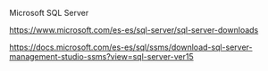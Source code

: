 Microsoft SQL Server

https://www.microsoft.com/es-es/sql-server/sql-server-downloads

https://docs.microsoft.com/es-es/sql/ssms/download-sql-server-management-studio-ssms?view=sql-server-ver15


